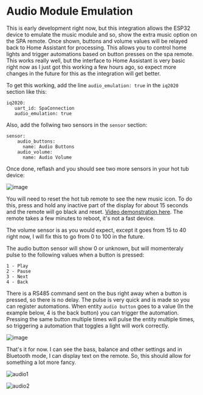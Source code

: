 # Audio Module Emulation

This is early development right now, but this integration allows the ESP32 device to emulate the music module and so, show the extra music option on the SPA remote. Once shown, buttons and volume values will be relayed back to Home Assistant for processing. This allows you to control home lights and trigger automations based on button presses on the spa remote. This works really well, but the interface to Home Assistant is very basic right now as I just got this working a few hours ago, so expect more changes in the future for this as the integration will get better.

To get this working, add the line `audio_emulation: true` in the `iq2020` section like this:

```
iq2020:
   uart_id: SpaConnection
   audio_emulation: true
```

Also, add the follwing two sensors in the `sensor` section:

```
sensor:
    audio_buttons:
      name: Audio Buttons
    audio_volume:
      name: Audio Volume
```

Once done, reflash and you should see two more sensors in your hot tub device:

![image](https://github.com/Ylianst/ESP-IQ2020/assets/1319013/c8cbca21-a56a-45c0-b055-8db8baaf21e1)

You will need to reset the hot tub remote to see the new music icon. To do this, press and hold any inactive part of the display for about 15 seconds and the remote will go black and reset. [Video demonstration here](https://youtu.be/od5SB6RIO1s?si=Db0cwpKzg9-m2b_o&t=14). The remote takes a few minutes to reboot, it's not a fast device.

The volume sensor is as you would expect, except it goes from 15 to 40 right now, I will fix this to go from 0 to 100 in the future.

The audio button sensor will show 0 or unknown, but will momenteraly pulse to the following values when a button is pressed:

```
1 - Play
2 - Pause
3 - Next
4 - Back
```

There is a RS485 command sent on the bus right away when a button is pressed, so there is no delay. The pulse is very quick and is made so you can register automations. When entity `audio button` goes to a value (In the example below, 4 is the back button) you can trigger the automation. Pressing the same button multiple times will pulse the entity multiple times, so triggering a automation that toggles a light will work correctly.

![image](https://github.com/Ylianst/ESP-IQ2020/assets/1319013/4733fbae-1796-4a15-81e1-31ec6ab28036)

That's it for now. I can see the bass, balance and other settings and in Bluetooth mode, I can display text on the remote. So, this should allow for something a lot more fancy.

![audio1](https://github.com/Ylianst/ESP-IQ2020/assets/1319013/a69a4daf-988e-4551-9632-7e24f7df4380)

![audio2](https://github.com/Ylianst/ESP-IQ2020/assets/1319013/f4381d2f-4501-499c-9310-606992fa220d)
